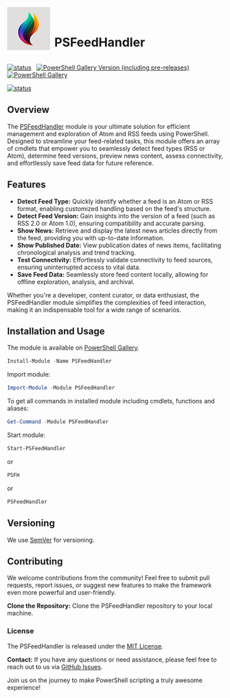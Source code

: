 <div id="row" style="position: relative; float: left; padding-bottom:15px">
    <div id="images" style="">
        <div class="image" style="float: left;">
            <img src="https://github.com/voytas75/PSFeedHandler/blob/master/Module/images/PSFeedHandler100x100.png?raw=true">
        </div>
    </div>
    <div id="label" style="margin-left: 110px;position: absolute; bottom: 0;">
        <h1>PSFeedHandler</h1>
    </div>
</div>
<div style="clear:both;"></div>

[![status](https://img.shields.io/badge/PROD-v0.0.1-green)](https://github.com/voytas75/PSFeedHandler/blob/master/Module/docs/ReleaseNotes.md) &nbsp; [![PowerShell Gallery Version (including pre-releases)](https://img.shields.io/powershellgallery/v/PSFeedHandler)](https://www.powershellgallery.com/packages/PSFeedHandler) &nbsp; [![PowerShell Gallery](https://img.shields.io/powershellgallery/dt/PSFeedHandler)](https://www.powershellgallery.com/packages/PAF)

[![status](https://img.shields.io/badge/DEV-v0.0.2-red)](https://github.com/voytas75/PSFeedHandler/blob/master/Module/docs/ReleaseNotes.md)

## Overview

The [PSFeedHandler](https://www.powershellgallery.com/packages/PSFeedHandler) module is your ultimate solution for efficient management and exploration of Atom and RSS feeds using PowerShell. Designed to streamline your feed-related tasks, this module offers an array of cmdlets that empower you to seamlessly detect feed types (RSS or Atom), determine feed versions, preview news content, assess connectivity, and effortlessly save feed data for future reference.

## Features

- **Detect Feed Type:** Quickly identify whether a feed is an Atom or RSS format, enabling customized handling based on the feed's structure.
- **Detect Feed Version:** Gain insights into the version of a feed (such as RSS 2.0 or Atom 1.0), ensuring compatibility and accurate parsing.
- **Show News:** Retrieve and display the latest news articles directly from the feed, providing you with up-to-date information.
- **Show Published Date:** View publication dates of news items, facilitating chronological analysis and trend tracking.
- **Test Connectivity:** Effortlessly validate connectivity to feed sources, ensuring uninterrupted access to vital data.
- **Save Feed Data:** Seamlessly store feed content locally, allowing for offline exploration, analysis, and archival.

Whether you're a developer, content curator, or data enthusiast, the PSFeedHandler module simplifies the complexities of feed interaction, making it an indispensable tool for a wide range of scenarios.

## Installation and Usage

The module is available on [PowerShell Gallery](https://www.powershellgallery.com/packages/PSFeedHandler).

```powershell
Install-Module -Name PSFeedHandler
```

Import module:

```powershell
Import-Module -Module PSFeedHandler
```

To get all commands in installed module including cmdlets, functions and aliases:

```powershell
Get-Command -Module PSFeedHandler
```

Start module:

```powershell
Start-PSFeedHandler
```

or

```powershell
PSFH
```

or

```powershell
PSFeedHandler
```

## Versioning

We use [SemVer](http://semver.org/) for versioning.

## Contributing

We welcome contributions from the community! Feel free to submit pull requests, report issues, or suggest new features to make the framework even more powerful and user-friendly.

**Clone the Repository:** Clone the PSFeedHandler repository to your local machine.

### License

The PSFeedHandler is released under the [MIT License](https://github.com/voytas75/PSFeedHandler/blob/master/LICENSE).

**Contact:**
If you have any questions or need assistance, please feel free to reach out to us via [GitHub Issues](https://github.com/voytas75/PSFeedHandler/issues).

Join us on the journey to make PowerShell scripting a truly awesome experience!
